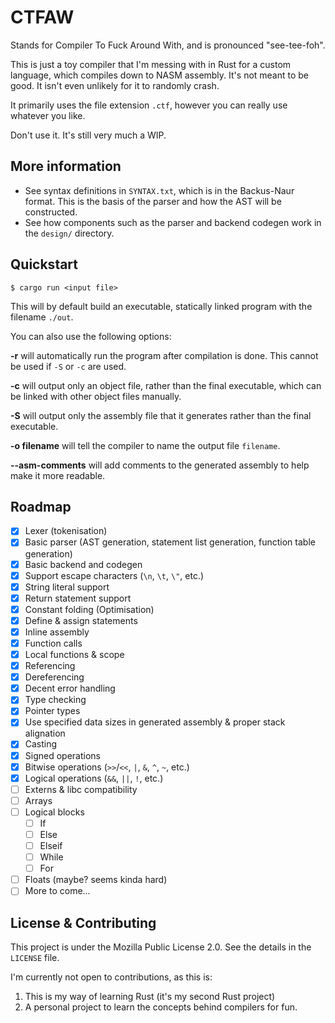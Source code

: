 # CTFAW
Stands for Compiler To Fuck Around With, and is pronounced "see-tee-foh".

This is just a toy compiler that I'm messing with in Rust for a custom language, which compiles down to NASM assembly. It's not meant to be good. It isn't even unlikely for it to randomly crash.

It primarily uses the file extension `.ctf`, however you can really use whatever you like.

Don't use it. It's still very much a WIP.

## More information

- See syntax definitions in `SYNTAX.txt`, which is in the Backus-Naur format. This is the basis of the parser and how the AST will be constructed.
- See how components such as the parser and backend codegen work in the `design/` directory.

## Quickstart

```shell
$ cargo run <input file>
```
This will by default build an executable, statically linked program with the filename `./out`.

You can also use the following options:

**-r** will automatically run the program after compilation is done. This cannot be used if `-S` or `-c` are used.

**-c** will output only an object file, rather than the final executable, which can be linked with other object files manually.

**-S** will output only the assembly file that it generates rather than the final executable.

**-o filename** will tell the compiler to name the output file `filename`. 

**--asm-comments** will add comments to the generated assembly to help make it more readable.

## Roadmap

- [X] Lexer (tokenisation)
- [X] Basic parser (AST generation, statement list generation, function table generation)
- [X] Basic backend and codegen
- [X] Support escape characters (`\n`, `\t`, `\"`, etc.)
- [X] String literal support
- [X] Return statement support
- [X] Constant folding (Optimisation)
- [X] Define & assign statements
- [X] Inline assembly
- [X] Function calls
- [X] Local functions & scope
- [X] Referencing
- [X] Dereferencing
- [X] Decent error handling
- [X] Type checking
- [X] Pointer types
- [X] Use specified data sizes in generated assembly & proper stack alignation
- [X] Casting
- [X] Signed operations
- [X] Bitwise operations (`>>`/`<<`, `|`, `&`, `^`, `~`, etc.)
- [X] Logical operations (`&&`, `||`, `!`, etc.)
- [ ] Externs & libc compatibility
- [ ] Arrays
- [ ] Logical blocks
    - [ ] If
    - [ ] Else
    - [ ] Elseif
    - [ ] While
    - [ ] For
- [ ] Floats (maybe? seems kinda hard)
- [ ] More to come...

## License & Contributing

This project is under the Mozilla Public License 2.0. See the details in the `LICENSE` file.

I'm currently not open to contributions, as this is:

1. This is my way of learning Rust (it's my second Rust project)
2. A personal project to learn the concepts behind compilers for fun.
